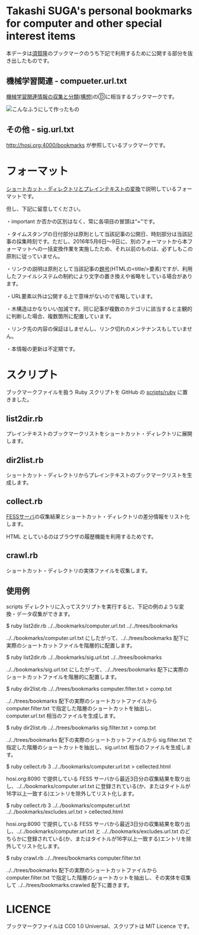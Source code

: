 Takashi SUGA's personal bookmarks for computer and other special interest items
===============================================================================

本データは[須賀隆](http://hosi.org:3000/TakashiSuga.ttl)のブックマークのうち下記で利用するために公開する部分を抜き出したものです。

## 機械学習関連 - compueter.url.txt

[機械学習関連情報の収集と分類(構想)](http://qiita.com/suchowan/items/459062590f7134dfc138)のⒹに相当するブックマークです。

![こんなふうにして作ったもの](https://qiita-image-store.s3.amazonaws.com/0/144985/95d8f8f2-831c-19b8-7c67-de2973a7b0f6.png)

## その他 - sig.url.txt

http://hosi.org:4000/bookmarks が参照しているブックマークです。

# フォーマット

[ショートカット・ディレクトリとプレインテキストの変換](http://qiita.com/suchowan/items/6556756d2e816c7255b7#3-%E3%82%B7%E3%83%A7%E3%83%BC%E3%83%88%E3%82%AB%E3%83%83%E3%83%88%E3%83%87%E3%82%A3%E3%83%AC%E3%82%AF%E3%83%88%E3%83%AA%E3%83%97%E3%83%AC%E3%82%A4%E3%83%B3%E3%83%86%E3%82%AD%E3%82%B9%E3%83%88)で説明しているフォーマットです。

但し、下記に留意してください。

・important か否かの区別はなく、常に各項目の冒頭は“=”です。

・タイムスタンプの日付部分は原則として当該記事の公開日、時刻部分は当該記事の採集時刻です。ただし、2016年5月6日～9日に、別のフォーマットから本フォーマットへの一括変換作業を実施したため、それ以前のものは、必ずしもこの原則に従っていません。

・リンクの説明は原則として当該記事の[題号](https://ja.wikibooks.org/wiki/%E8%91%97%E4%BD%9C%E6%A8%A9%E6%B3%95%E7%AC%AC20%E6%9D%A1)(HTMLの&lt;title/&gt;要素)ですが、利用したファイルシステムの制約により文字の置き換えや省略をしている場合があります。

・URL要素以外は公開する上で意味がないので省略しています。

・木構造はかなりいい加減です。同じ記事が複数のカテゴリに該当すると主観的に判断した場合、複数箇所に配置しています。

・リンク先の内容の保証はしませんし、リンク切れのメンテナンスもしていません。

・本情報の更新は不定期です。

# スクリプト

ブックマークファイルを扱う Ruby スクリプトを GitHub の [scripts/ruby](https://github.com/suchowan/bookmarks/tree/master/scripts/ruby) に置きました。

## list2dir.rb

プレインテキストのブックマークリストをショートカット・ディレクトリに展開します。

## dir2list.rb

ショートカット・ディレクトリからプレインテキストのブックマークリストを生成します。

## collect.rb

[FESSサーバ](http://hosi.org:8090)の収集結果とショートカット・ディレクトリの差分情報をリスト化します。

HTML としているのはブラウザの履歴機能を利用するためです。

## crawl.rb

ショートカット・ディレクトリの実体ファイルを収集します。

## 使用例

scripts ディレクトリに入ってスクリプトを実行すると、下記の例のような変換・データ収集ができます。

 $ ruby list2dir.rb ../../bookmarks/computer.url.txt ../../trees/bookmarks

../../bookmarks/computer.url.txt にしたがって、../../trees/bookmarks 配下に実際のショートカットファイルを階層的に配置します。

 $ ruby list2dir.rb ../../bookmarks/sig.url.txt ../../trees/bookmarks

../../bookmarks/sig.url.txt にしたがって、../../trees/bookmarks 配下に実際のショートカットファイルを階層的に配置します。

 $ ruby dir2list.rb ../../trees/bookmarks computer.filter.txt > comp.txt

../../trees/bookmarks 配下の実際のショートカットファイルから computer.filter.txt で指定した階層のショートカットを抽出し、computer.url.txt 相当のファイルを生成します。

 $ ruby dir2list.rb ../../trees/bookmarks sig.filter.txt > comp.txt

../../trees/bookmarks 配下の実際のショートカットファイルから sig.filter.txt で指定した階層のショートカットを抽出し、sig.url.txt 相当のファイルを生成します。

 $ ruby cellect.rb 3 ../../bookmarks/computer.url.txt > cellected.html

hosi.org:8090 で提供している FESS サーバから最近3日分の収集結果を取り出し、../../bookmarks/computer.url.txt に登録されている(か、またはタイトルが16字以上一致する)エントリを除外してリスト化します。

 $ ruby cellect.rb 3 ../../bookmarks/computer.url.txt ../../bookmarks/excludes.url.txt > cellected.html

hosi.org:8090 で提供している FESS サーバから最近3日分の収集結果を取り出し、../../bookmarks/computer.url.txt と ../../bookmarks/excludes.url.txt のどちらかに登録されている(か、またはタイトルが16字以上一致する)エントリを除外してリスト化します。

 $ ruby crawl.rb  ../../trees/bookmarks computer.filter.txt

../../trees/bookmarks 配下の実際のショートカットファイルから computer.filter.txt で指定した階層のショートカットを抽出し、その実体を収集して ../../trees/bookmarks.crawled 配下に置きます。

# LICENCE

  ブックマークファイルは CC0 1.0 Universal、スクリプトは MIT Licence です。


